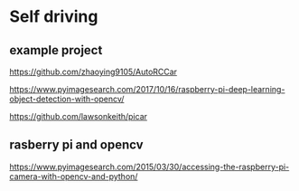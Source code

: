 # Self driving 

## example project

https://github.com/zhaoying9105/AutoRCCar

https://www.pyimagesearch.com/2017/10/16/raspberry-pi-deep-learning-object-detection-with-opencv/

https://github.com/lawsonkeith/picar


## rasberry pi and opencv

https://www.pyimagesearch.com/2015/03/30/accessing-the-raspberry-pi-camera-with-opencv-and-python/


